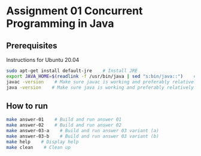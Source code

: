 # Assignment 01 Concurrent Programming in Java
## Prerequisites
Instructions for Ubuntu 20.04
```bash
sudo apt-get install default-jre    # Install JRE
export JAVA_HOME=$(readlink -f /usr/bin/java | sed "s:bin/java::")    # Making sure JAVA_HOME is set
javac -version    # Make sure javac is working and preferably relatively updated
java -version    # Make sure java is working and preferably relatively updated
```
## How to run
```bash
make answer-01    # Build and run answer 01
make answer-02    # Build and run answer 02
make answer-03-a    # Build and run answer 03 variant (a)
make answer-03-b    # Build and run answer 03 variant (b)
make help    # Display help
make clean    # Clean up
```